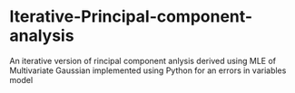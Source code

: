 # Iterative-Principal-component-analysis
An iterative version of rincipal component anlysis derived using MLE of Multivariate Gaussian implemented using Python for an errors in variables model
